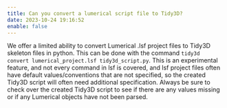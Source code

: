```yaml
---
title: Can you convert a lumerical script file to Tidy3D?
date: 2023-10-24 19:16:52
enable: false
---
```

We offer a limited ability to convert Lumerical .lsf project files to
Tidy3D skeleton files in python. This can be done with the command
`tidy3d convert lumerical_project.lsf tidy3d_script.py`. This is an
experimental feature, and not every command in lsf is covered, and lsf
project files often have default values/conventions that are not
specified, so the created Tidy3D script will often need additional
specification. Always be sure to check over the created Tidy3D script to
see if there are any values missing or if any Lumerical objects have not
been parsed.

